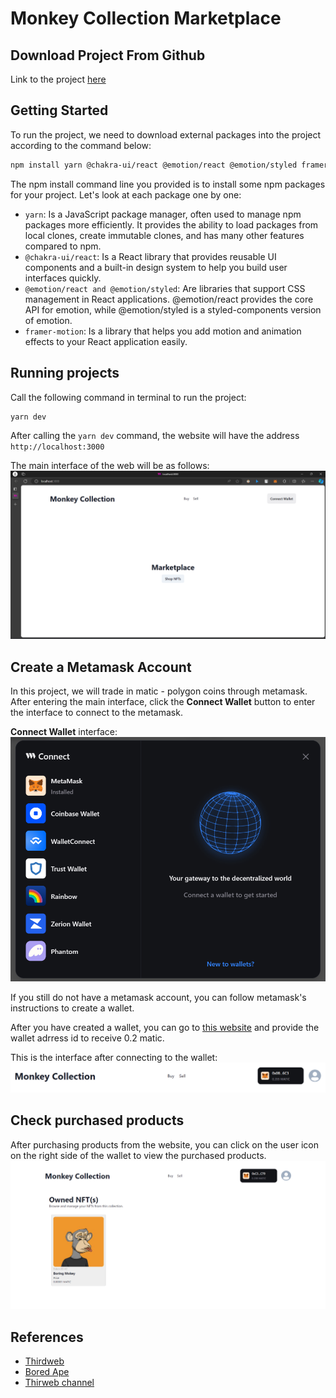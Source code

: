 # Monkey Collection Marketplace

## Download Project From Github

Link to the project [here](https://github.com/QuocTrung810/monkey_collection_marketplace)

## Getting Started

To run the project, we need to download external packages into the project according to the command below:

```bash
npm install yarn @chakra-ui/react @emotion/react @emotion/styled framer-motion
```

The npm install command line you provided is to install some npm packages for your project. Let's look at each package one by one:

* `yarn`: Is a JavaScript package manager, often used to manage npm packages more efficiently. It provides the ability to load packages from local clones, create immutable clones, and has many other features compared to npm.
* `@chakra-ui/react`: Is a React library that provides reusable UI components and a built-in design system to help you build user interfaces quickly.
* `@emotion/react and @emotion/styled`: Are libraries that support CSS management in React applications. @emotion/react provides the core API for emotion, while @emotion/styled is a styled-components version of emotion.
* `framer-motion`: Is a library that helps you add motion and animation effects to your React application easily.

## Running projects

Call the following command in terminal to run the project:

```bash
yarn dev
```

After calling the `yarn dev` command, the website will have the address `http://localhost:3000`

The main interface of the web will be as follows:
![Web page interface](./assets/images/Web_page_interface.png)

## Create a Metamask Account

In this project, we will trade in matic - polygon coins through metamask. After entering the main interface, click the **Connect Wallet** button to enter the interface to connect to the metamask.

**Connect Wallet** interface:
![Connect wallet](./assets/images/Connect_wallet.png)

If you still do not have a metamask account, you can follow metamask's instructions to create a wallet.

After you have created a wallet, you can go to [this website](https://mumbaifaucet.com/?fbclid=IwAR2vwur9namv1X5rmmoGuE5WMI_6pXS9DgxOsFqhASpahT1MzzFGbRDvk-8) and provide the wallet adrress id to receive 0.2 matic.

This is the interface after connecting to the wallet:
![Connected wallet](./assets/images/Connected_wallet.png)

## Check purchased products

After purchasing products from the website, you can click on the user icon on the right side of the wallet to view the purchased products.
![Owned NFT interface](./assets/images/Owned_nft_interface.png)

## References

* [Thirdweb](https://thirdweb.com/)
* [Bored Ape](https://en.wikipedia.org/wiki/Bored_Ape)
* [Thirweb channel](https://www.youtube.com/watch?v=apyHxCppmbI&t=2268s)